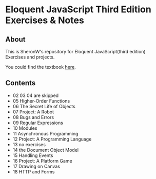 # Eloquent JavaScript Third Edition Exercises & Notes
## About
This is SheronW's repository for Eloquent JavaScript(third edition) Exercises and projects.

You could find the textbook [here](http://eloquentjavascript.net/).
## Contents
- 02 03 04 are skipped
- 05 Higher-Order Functions
- 06 The Secret Life of Objects
- 07 Project: A Robot
- 08 Bugs and Errors
- 09 Regular Expressions
- 10 Modules
- 11 Asynchronous Programming
- 12 Project: A Programming Language
- 13 no exercises
- 14 the Document Object Model
- 15 Handling Events
- 16 Project: A Platform Game
- 17 Drawing on Canvas
- 18 HTTP and Forms
